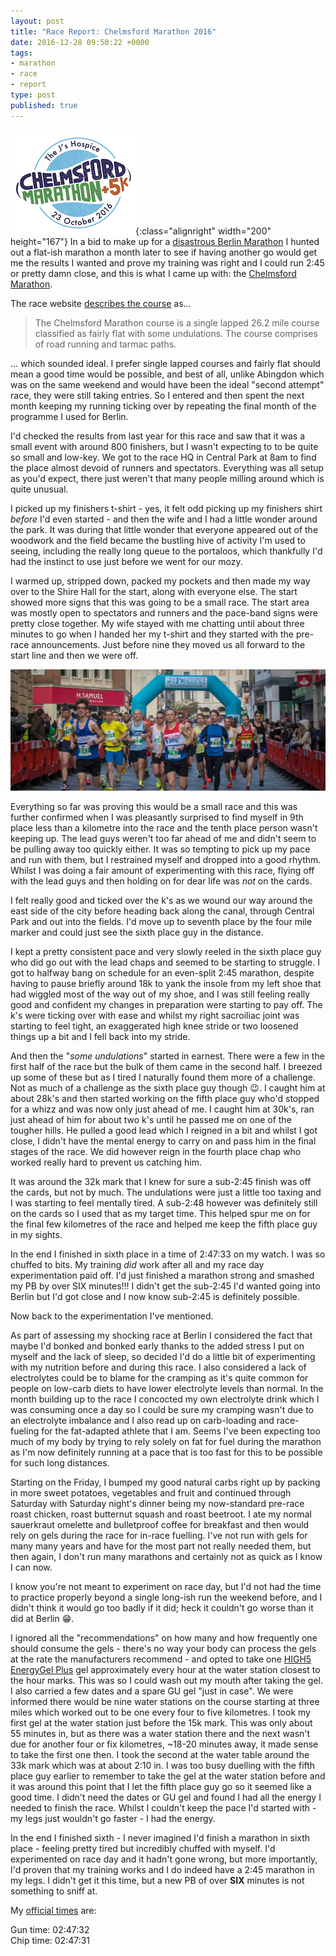 ```yaml
---
layout: post
title: "Race Report: Chelmsford Marathon 2016"
date: 2016-12-28 09:50:22 +0000
tags:
- marathon
- race
- report
type: post
published: true
---
```


![Chelmsford Marathon - 23 October 2016](/img/chelmsford-marathon-logo.jpg){:class="alignright" width="200" height="167"} In a bid to make up for a [disastrous Berlin Marathon](/berlin-marathon-2016) I hunted out a flat-ish marathon a month later to see if having another go would get me the results I wanted and prove my training was right and I could run 2:45 or pretty damn close, and this is what I came up with: the [Chelmsford Marathon](https://www.chelmsfordmarathon.org.uk/).

The race website [describes the course](https://www.chelmsfordmarathon.org.uk/course-2016/) as...

> The Chelmsford Marathon course is a single lapped 26.2 mile course classified as fairly flat with some undulations. The course comprises of road running and tarmac paths.

... which sounded ideal. I prefer single lapped courses and fairly flat should mean a good time would be possible, and best of all, unlike Abingdon which was on the same weekend and would have been the ideal "second attempt" race, they were still taking entries.  So I entered and then spent the next month keeping my running ticking over by repeating the final month of the programme I used for Berlin.

I'd checked the results from last year for this race and saw that it was a small event with around 800 finishers, but I wasn't expecting to to be quite so small and low-key.  We got to the race HQ in Central Park at 8am to find the place almost devoid of runners and spectators.  Everything was all setup as you'd expect, there just weren't that many people milling around which is quite unusual.

I picked up my finishers t-shirt - yes, it felt odd picking up my finishers shirt _before_ I'd even started - and then the wife and I had a little wonder around the park. It was during that little wonder that everyone appeared out of the woodwork and the field became the bustling hive of activity I'm used to seeing, including the really long queue to the portaloos, which thankfully I'd had the instinct to use just before we went for our mozy.

I warmed up, stripped down, packed my pockets and then made my way over to the Shire Hall for the start, along with everyone else. The start showed more signs that this was going to be a small race. The start area was mostly open to spectators and runners and the pace-band signs were pretty close together. My wife stayed with me chatting until about three minutes to go when I handed her my t-shirt and they started with the pre-race announcements. Just before nine they moved us all forward to the start line and then we were off.

![Start of the 2016 Chelmsford Marathon](/img/chelmsford-marathon-start-2016.jpg "Where's the wally?")

Everything so far was proving this would be a small race and this was further confirmed when I was pleasantly surprised to find myself in 9th place less than a kilometre into the race and the tenth place person wasn't keeping up. The lead guys weren't too far ahead of me and didn't seem to be pulling away too quickly either. It was so tempting to pick up my pace and run with them, but I restrained myself and dropped into a good rhythm. Whilst I was doing a fair amount of experimenting with this race, flying off with the lead guys and then holding on for dear life was _not_ on the cards.

I felt really good and ticked over the k's as we wound our way around the east side of the city before heading back along the canal, through Central Park and out into the fields. I'd move up to seventh place by the four mile marker and could just see the sixth place guy in the distance.

I kept a pretty consistent pace and very slowly reeled in the sixth place guy who did go out with the lead chaps and seemed to be starting to struggle. I got to halfway bang on schedule for an even-split 2:45 marathon, despite having to pause briefly around 18k to yank the insole from my left shoe that had wiggled most of the way out of my shoe, and I was still feeling really good and confident my changes in preparation were starting to pay off. The k's were ticking over with ease and whilst my right sacroiliac joint was starting to feel tight, an exaggerated high knee stride or two loosened things up a bit and I fell back into my stride.

And then the "_some undulations_" started in earnest.  There were a few in the first half of the race but the bulk of them came in the second half. I breezed up some of these but as I tired I naturally found them more of a challenge. Not as much of a challenge as the sixth place guy though 😉. I caught him at about 28k's and then started working on the fifth place guy who'd stopped for a whizz and was now only just ahead of me. I caught him at 30k's, ran just ahead of him for about two k's until he passed me on one of the tougher hills. He pulled a good lead which I reigned in a bit and whilst I got close, I didn't have the mental energy to carry on and pass him in the final stages of the race.  We did however reign in the fourth place chap who worked really hard to prevent us catching him.

It was around the 32k mark that I knew for sure a sub-2:45 finish was off the cards, but not by much.  The undulations were just a little too taxing and I was starting to feel mentally tired. A sub-2:48 however was definitely still on the cards so I used that as my target time.  This helped spur me on for the final few kilometres of the race and helped me keep the fifth place guy in my sights.

In the end I finished in sixth place in a time of 2:47:33 on my watch. I was so chuffed to bits. My training _did_ work after all and my race day experimentation paid off. I'd just finished a marathon strong and smashed my PB by over SIX minutes!!! I didn't get the sub-2:45 I'd wanted going into Berlin but I'd got close and I now know sub-2:45 is definitely possible.

Now back to the experimentation I've mentioned.

As part of assessing my shocking race at Berlin I considered the fact that maybe I'd bonked and bonked early thanks to the added stress I put on myself and the lack of sleep, so decided I'd do a little bit of experimenting with my nutrition before and during this race. I also considered a lack of electrolytes could be to blame for the cramping as it's quite common for people on low-carb diets to have lower electrolyte levels than normal.  In the month building up to the race I concocted my own electrolyte drink which I was consuming once a day so I could be sure my cramping wasn't due to an electrolyte imbalance and I also read up on carb-loading and race-fueling for the fat-adapted athlete that I am.  Seems I've been expecting too much of my body by trying to rely solely on fat for fuel during the marathon as I'm now definitely running at a pace that is too fast for this to be possible for such long distances.

Starting on the Friday, I bumped my good natural carbs right up by packing in more sweet potatoes, vegetables and fruit and continued through Saturday with Saturday night's dinner being my now-standard pre-race roast chicken, roast butternut squash and roast beetroot.  I ate my normal sauerkraut omelette and bulletproof coffee for breakfast and then would rely on gels during the race for in-race fuelling.  I've not run with gels for many many years and have for the most part not really needed them, but then again, I don't run many marathons and certainly not as quick as I know I can now.

I know you're not meant to experiment on race day, but I'd not had the time to practice properly beyond a single long-ish run the weekend before, and I didn't think it would go too badly if it did; heck it couldn't go worse than it did at Berlin 😁.

I ignored all the "recommendations" on how many and how frequently one should consume the gels - there's no way your body can process the gels at the rate the manufacturers recommend - and opted to take one [HIGH5 EnergyGel Plus](https://highfive.co.uk/product/caffeine/energy-gel-plus/) gel approximately every hour at the water station closest to the hour marks. This was so I could wash out my mouth after taking the gel. I also carried a few dates and a spare GU gel "just in case". We were informed there would be nine water stations on the course starting at three miles which worked out to be one every four to five kilometres.  I took my first gel at the water station just before the 15k mark. This was only about 55 minutes in, but as there was a water station there and the next wasn't due for another four or fix kilometres, ~18-20 minutes away, it made sense to take the first one then. I took the second at the water table around the 33k mark which was at about 2:10 in. I was too busy duelling with the fifth place guy earlier to remember to take the gel at the water station before and it was around this point that I let the fifth place guy go so it seemed like a good time.  I didn't need the dates or GU gel and found I had all the energy I needed to finish the race. Whilst I couldn't keep the pace I'd started with - my legs just wouldn't go faster - I had the energy.

In the end I finished sixth - I never imagined I'd finish a marathon in sixth place - feeling pretty tired but incredibly chuffed with myself. I'd experimented on race day and it hadn't gone wrong, but more importantly, I'd proven that my training works and I do indeed have a 2:45 marathon in my legs. I didn't get it this time, but a new PB of over **SIX** minutes is not something to sniff at.

My [official times](https://niceworkevents.blogspot.co.uk/2016/10/sunday-23rd-october-2016-chelmsford.html) are:

Gun time: 02:47:32  
Chip time: 02:47:31
